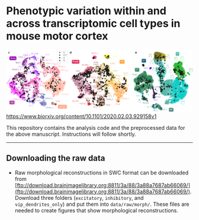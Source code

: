 # Phenotypic variation within and across transcriptomic cell types in mouse motor cortex
![patch-seq coverage](cover.png)
https://www.biorxiv.org/content/10.1101/2020.02.03.929158v1

This repository contains the analysis code and the preprocessed data for the above manuscript. Instructions will follow shortly.

------------

## Downloading the raw data

* Raw morphological reconstructions in SWC format can be downloaded from [ftp://download.brainimagelibrary.org:8811/3a/88/3a88a7687ab66069/](ftp://download.brainimagelibrary.org:8811/3a/88/3a88a7687ab66069/). Download three folders (`excitatory`, `inhibitory`, and `vip_dendrites_only`) and put them into `data/raw/morph/`. These files are needed to create figures that show morphological reconstructions.
